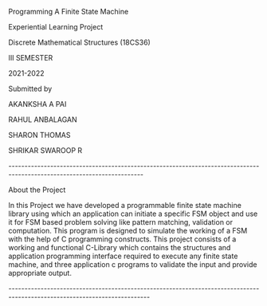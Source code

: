 
Programming A Finite State Machine

Experiential Learning Project

Discrete Mathematical Structures (18CS36)

III SEMESTER

2021-2022


Submitted by


AKANKSHA A PAI

RAHUL ANBALAGAN

SHARON THOMAS

SHRIKAR SWAROOP R	



*------------------------------------------------------------------------------------------------------------------------*






About the Project

In this Project we have developed a programmable finite state machine library using which an application can initiate
a specific FSM object and use it for FSM based problem solving like pattern matching, validation or computation.
This program is designed to simulate the working of a FSM with the help of C programming constructs.
This project consists of a working and functional C-Library which contains the structures and application 
programming interface required to execute any finite state machine, and three application c programs 
to validate the input and provide appropriate output.








*--------------------------------------------------------------------------------------------------------------------------*

